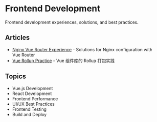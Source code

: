 # Frontend Development

Frontend development experiences, solutions, and best practices.

## Articles

- [Nginx Vue Router Experience](./nginx-vue-router-experience.md) - Solutions for Nginx configuration with Vue Router
- [Vue Rollup Practice](./vue-rollup-practice.md) - Vue 组件库的 Rollup 打包实践

## Topics

- Vue.js Development
- React Development
- Frontend Performance
- UI/UX Best Practices
- Frontend Testing
- Build and Deploy
